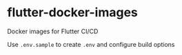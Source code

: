 # flutter-docker-images

Docker images for Flutter CI/CD

Use `.env.sample` to create `.env` and configure build options
